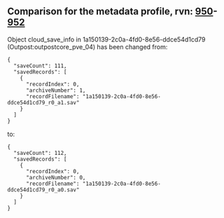## Comparison for the metadata profile, rvn: [950](https://github.com/PRO100KatYT/FortniteProfileRevisions/tree/main/profiles/metadata/950%20metadata.json)-[952](https://github.com/PRO100KatYT/FortniteProfileRevisions/tree/main/profiles/metadata/952%20metadata.json)

Object cloud_save_info in 1a150139-2c0a-4fd0-8e56-ddce54d1cd79 (Outpost:outpostcore_pve_04) has been changed from:

```
{
  "saveCount": 111,
  "savedRecords": [
    {
      "recordIndex": 0,
      "archiveNumber": 1,
      "recordFilename": "1a150139-2c0a-4fd0-8e56-ddce54d1cd79_r0_a1.sav"
    }
  ]
}
```

to:

```
{
  "saveCount": 112,
  "savedRecords": [
    {
      "recordIndex": 0,
      "archiveNumber": 0,
      "recordFilename": "1a150139-2c0a-4fd0-8e56-ddce54d1cd79_r0_a0.sav"
    }
  ]
}
```

<br><br>
